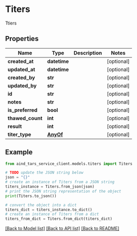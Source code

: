 # Titers

Ttiers

## Properties

Name | Type | Description | Notes
------------ | ------------- | ------------- | -------------
**created_at** | **datetime** |  | [optional] 
**updated_at** | **datetime** |  | [optional] 
**created_by** | **str** |  | [optional] 
**updated_by** | **str** |  | [optional] 
**id** | **str** |  | [optional] 
**notes** | **str** |  | [optional] 
**is_preferred** | **bool** |  | [optional] 
**thawed_count** | **int** |  | [optional] 
**result** | **int** |  | [optional] 
**titer_type** | [**AnyOf**](AnyOf.md) |  | [optional] 

## Example

```python
from aind_tars_service_client.models.titers import Titers

# TODO update the JSON string below
json = "{}"
# create an instance of Titers from a JSON string
titers_instance = Titers.from_json(json)
# print the JSON string representation of the object
print(Titers.to_json())

# convert the object into a dict
titers_dict = titers_instance.to_dict()
# create an instance of Titers from a dict
titers_from_dict = Titers.from_dict(titers_dict)
```
[[Back to Model list]](../README.md#documentation-for-models) [[Back to API list]](../README.md#documentation-for-api-endpoints) [[Back to README]](../README.md)


